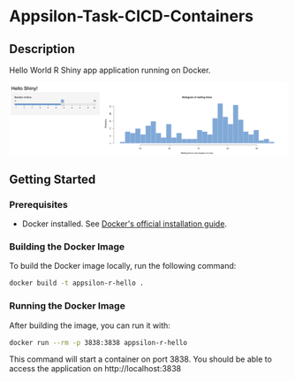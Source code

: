 # Appsilon-Task-CICD-Containers

## Description

 Hello World R Shiny app application running on Docker.
 
![Alt text](shiny.png "Shiny Hello World App")

## Getting Started

### Prerequisites

- Docker installed. See [Docker's official installation guide](https://docs.docker.com/get-docker/).

### Building the Docker Image

To build the Docker image locally, run the following command:

   ```bash
   docker build -t appsilon-r-hello .
   ```


### Running the Docker Image

After building the image, you can run it with:

```bash
docker run --rm -p 3838:3838 appsilon-r-hello
```

This command will start a container on port 3838. You should be able to access the application on http://localhost:3838

